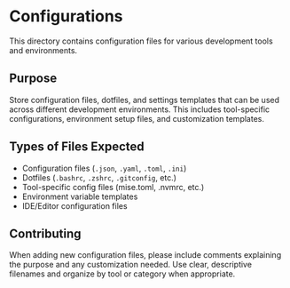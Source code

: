 # Configurations

This directory contains configuration files for various development tools and environments.

## Purpose
Store configuration files, dotfiles, and settings templates that can be used across different development environments. This includes tool-specific configurations, environment setup files, and customization templates.

## Types of Files Expected
- Configuration files (`.json`, `.yaml`, `.toml`, `.ini`)
- Dotfiles (`.bashrc`, `.zshrc`, `.gitconfig`, etc.)
- Tool-specific config files (mise.toml, .nvmrc, etc.)
- Environment variable templates
- IDE/Editor configuration files

## Contributing
When adding new configuration files, please include comments explaining the purpose and any customization needed. Use clear, descriptive filenames and organize by tool or category when appropriate.